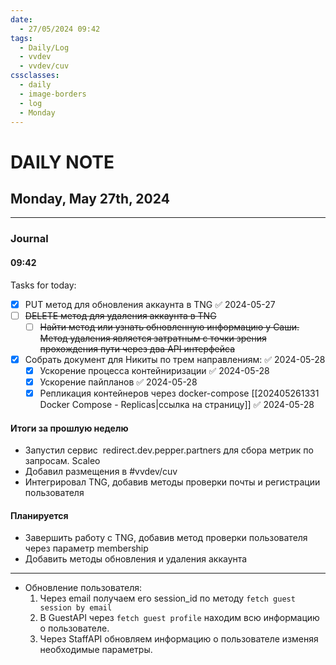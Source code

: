 ```yaml
---
date:
  - 27/05/2024 09:42
tags:
  - Daily/Log
  - vvdev
  - vvdev/cuv
cssclasses:
  - daily
  - image-borders
  - log
  - Monday
---
```

# DAILY NOTE
## Monday, May 27th, 2024
---
### Journal
#### 09:42
Tasks for today:
- [x] PUT метод для обновления аккаунта в TNG ✅ 2024-05-27
- [ ] ~~DELETE метод для удаления аккаунта в TNG~~
	- [ ] ~~Найти метод или узнать обновленную информацию у Саши. Метод удаления является затратным с точки зрения прохождения пути через два API интерфейса~~
- [x] Собрать документ для Никиты по трем направлениям: ✅ 2024-05-28
	- [x] Ускорение процесса контейниризации ✅ 2024-05-28
	- [x] Ускорение пайпланов ✅ 2024-05-28
	- [x] Репликация контейнеров через docker-compose [[202405261331 Docker Compose - Replicas|ссылка на страницу]] ✅ 2024-05-28

#### Итоги за прошлую неделю
- Запустил сервис  redirect.dev.pepper.partners для сбора метрик по запросам. Scaleo
- Добавил размещения в #vvdev/cuv 
- Интегрировал TNG, добавив методы проверки почты и регистрации пользователя
#### Планируется
- Завершить работу с TNG, добавив метод проверки пользователя через параметр membership
- Добавить методы обновления и удаления аккаунта

---
- Обновление пользователя:
	1. Через email получаем его session_id по методу `fetch guest session by email`
	2. В GuestAPI через `fetch guest profile` находим всю информацию о пользователе.
	3. Через StaffAPI обновляем информацию о пользователе изменяя необходимые параметры.